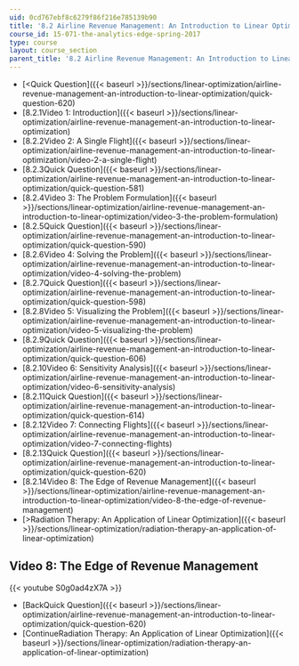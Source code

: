 ```yaml
---
uid: 0cd767ebf8c6279f86f216e785139b90
title: '8.2 Airline Revenue Management: An Introduction to Linear Optimization '
course_id: 15-071-the-analytics-edge-spring-2017
type: course
layout: course_section
parent_title: '8.2 Airline Revenue Management: An Introduction to Linear Optimization '
---
```


*   [<Quick Question]({{< baseurl >}}/sections/linear-optimization/airline-revenue-management-an-introduction-to-linear-optimization/quick-question-620)
*   [8.2.1Video 1: Introduction]({{< baseurl >}}/sections/linear-optimization/airline-revenue-management-an-introduction-to-linear-optimization)
*   [8.2.2Video 2: A Single Flight]({{< baseurl >}}/sections/linear-optimization/airline-revenue-management-an-introduction-to-linear-optimization/video-2-a-single-flight)
*   [8.2.3Quick Question]({{< baseurl >}}/sections/linear-optimization/airline-revenue-management-an-introduction-to-linear-optimization/quick-question-581)
*   [8.2.4Video 3: The Problem Formulation]({{< baseurl >}}/sections/linear-optimization/airline-revenue-management-an-introduction-to-linear-optimization/video-3-the-problem-formulation)
*   [8.2.5Quick Question]({{< baseurl >}}/sections/linear-optimization/airline-revenue-management-an-introduction-to-linear-optimization/quick-question-590)
*   [8.2.6Video 4: Solving the Problem]({{< baseurl >}}/sections/linear-optimization/airline-revenue-management-an-introduction-to-linear-optimization/video-4-solving-the-problem)
*   [8.2.7Quick Question]({{< baseurl >}}/sections/linear-optimization/airline-revenue-management-an-introduction-to-linear-optimization/quick-question-598)
*   [8.2.8Video 5: Visualizing the Problem]({{< baseurl >}}/sections/linear-optimization/airline-revenue-management-an-introduction-to-linear-optimization/video-5-visualizing-the-problem)
*   [8.2.9Quick Question]({{< baseurl >}}/sections/linear-optimization/airline-revenue-management-an-introduction-to-linear-optimization/quick-question-606)
*   [8.2.10Video 6: Sensitivity Analysis]({{< baseurl >}}/sections/linear-optimization/airline-revenue-management-an-introduction-to-linear-optimization/video-6-sensitivity-analysis)
*   [8.2.11Quick Question]({{< baseurl >}}/sections/linear-optimization/airline-revenue-management-an-introduction-to-linear-optimization/quick-question-614)
*   [8.2.12Video 7: Connecting Flights]({{< baseurl >}}/sections/linear-optimization/airline-revenue-management-an-introduction-to-linear-optimization/video-7-connecting-flights)
*   [8.2.13Quick Question]({{< baseurl >}}/sections/linear-optimization/airline-revenue-management-an-introduction-to-linear-optimization/quick-question-620)
*   [8.2.14Video 8: The Edge of Revenue Management]({{< baseurl >}}/sections/linear-optimization/airline-revenue-management-an-introduction-to-linear-optimization/video-8-the-edge-of-revenue-management)
*   [\>Radiation Therapy: An Application of Linear Optimization]({{< baseurl >}}/sections/linear-optimization/radiation-therapy-an-application-of-linear-optimization)

Video 8: The Edge of Revenue Management
---------------------------------------

{{< youtube S0g0ad4zX7A >}}

*   [BackQuick Question]({{< baseurl >}}/sections/linear-optimization/airline-revenue-management-an-introduction-to-linear-optimization/quick-question-620)
*   [ContinueRadiation Therapy: An Application of Linear Optimization]({{< baseurl >}}/sections/linear-optimization/radiation-therapy-an-application-of-linear-optimization)